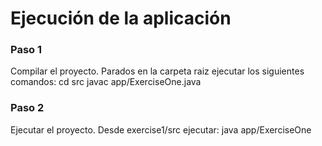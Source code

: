 # Ejecución de la aplicación

### Paso 1
Compilar el proyecto. Parados en la carpeta raiz ejecutar los siguientes comandos:
cd src
javac app/ExerciseOne.java

### Paso 2
Ejecutar el proyecto. Desde exercise1/src ejecutar:
java app/ExerciseOne
